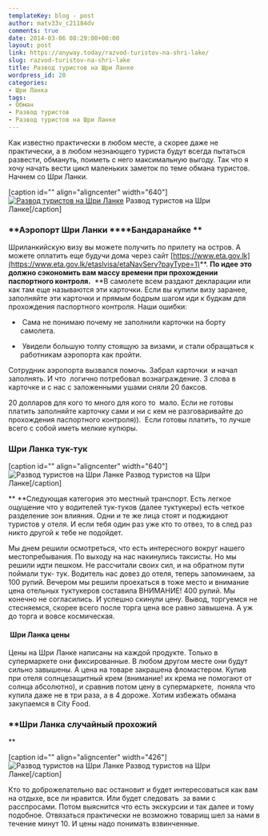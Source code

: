 ```yaml
---
templateKey: blog - post
author: matv33v_c21184dv
comments: true
date: 2014-03-06 08:29:00+00:00
layout: post
link: https://anyway.today/razvod-turistov-na-shri-lake/
slug: razvod-turistov-na-shri-lake
title: Развод туристов на Шри Ланке
wordpress_id: 20
categories:
- Шри Ланка
tags:
- Обман
- Развод туристов
- Развод туристов на Шри Ланке
---
```





Как известно практически в любом месте, а скорее даже не практически, а в любом незнающего туриста будут всегда пытаться развести, обмануть, поиметь с него максимальную выгоду. Так что я хочу начать вести цикл маленьких заметок по теме обмана туристов. Начнем со Шри Ланки.




[caption id="" align="aligncenter" width="640"][![Развод туристов на Шри Ланке](http://anyway.today/wp-content/uploads/2014/03/2013-11-23_15-55-Sri-Lanka-441.jpg)](http://anyway.today/wp-content/uploads/2014/03/2013-11-23_15-55-Sri-Lanka-441.jpg) Развод туристов на Шри Ланке[/caption]

<!-- more -->


### **Аэропорт Шри Ланки ****Бандаранайке **


Шриланкийскую визу вы можете получить по прилету на остров. А можете оплатить еще будучи дома через сайт [https://www.eta.gov.lk](https://www.eta.gov.lk/etaslvisa/etaNavServ?payType=1)**. **По идее это должно сэкономить вам массу времени при прохождении паспортного контроля.**  **В самолете всем раздают декларации или как там еще называются эти карточки. Если вы купили визу заранее, заполняйте эти карточки и прямым бодрым шагом иди к будкам для прохождения паспортного контроля.
Наши ошибки:



	
  *  Сама не понимаю почему не заполнили карточки на борту самолета.

	
  *  Увидели большую толпу стоящую за визами, и стали обращаться к работникам аэропорта как пройти.




Сотрудник аэропорта вызвался помочь. Забрал карточки  и начал заполнять. И что  логично потребовал вознаграждение. 3 слова в карточке и с нас с заложенными ушами сняли 20 баксов.




20 долларов для кого то много для кого то  мало. Если не готовы платить заполняйте карточку сами и ни с кем не разговаривайте до прохождения паспортного контроля)).  Если готовы платить, то лучше всего с собой иметь мелкие купюры.





### **Шри Ланка тук-тук**


[caption id="" align="aligncenter" width="640"]![Развод туристов на Шри Ланке](http://anyway.today/wp-content/uploads/2014/03/2013-11-23_20-03-Sri-Lanka-627.jpg) Развод туристов на Шри Ланке[/caption]




** **Следующая категория это местный транспорт. Есть легкое ощущение что у водителей тук-туков (далее туктукеры) есть четкое разделение зон влияния. Одни и те же лица стоят и поджидают туристов у отеля. И если тебя один раз уже кто то отвез, то в след раз никто другой к тебе не подойдет.




Мы днем решили осмотреться, что есть интересного вокруг нашего местопребывания. По выходу на нас накинулись таксисты. Но мы решили идти пешком. Не рассчитали своих сил, и на обратном пути поймали тук- тук. Водитель нас довез до отеля, теперь запоминаем, за 100 рупий. Вечером мы решили проехаться в тоже место и внимание цена отельных туктукеров составила ВНИМАНИЕ! 400 рупий. Мы конечно не согласились. И успешно скинули цену. Вывод, торгуемся не стесняемся, скорее всего после торга цена все равно завышена. А уж до торга и вовсе космическая.





####  **Шри Ланка цены**


Цены на Шри Ланке написаны на каждой продукте. Только в супермаркете они фиксированные. В любом другом месте они будут сильно завышены. А цена на товаре закрашена фломастером. Купив при отеля солнцезащитный крем (внимание! их крема не помогают от солнца абсолютно), и сравнив потом цену в супермаркете,  поняла что купила даже не в три раза, а в 4 дороже. Хотим избежать обмана закупаемся в City Food.


### **Шри Ланка случайный прохожий
**


[caption id="" align="aligncenter" width="426"]![Развод туристов на Шри Ланке](http://anyway.today/wp-content/uploads/2014/03/2013-11-24_16-30-Sri-Lanka-888.jpg) Развод туристов на Шри Ланке[/caption]




Кто то доброжелательно вас остановит и будет интересоваться как вам на отдыхе, все ли нравится. Или будет следовать  за вами с расспросами. Потом выяснится что есть экскурсии и так далее и тому подобное. Отвязаться практически не возможно товарищ шел за нами в течение минут 10. И цены надо понимать взвинченные.







